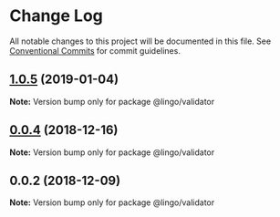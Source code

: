 # Change Log

All notable changes to this project will be documented in this file.
See [Conventional Commits](https://conventionalcommits.org) for commit guidelines.

## [1.0.5](https://github.com/PasBazz/mylingo/compare/@lingo/validator@0.0.4...@lingo/validator@1.0.5) (2019-01-04)

**Note:** Version bump only for package @lingo/validator





## [0.0.4](https://github.com/PasBazz/mylingo/compare/@lingo/validator@0.0.2...@lingo/validator@0.0.4) (2018-12-16)

**Note:** Version bump only for package @lingo/validator





## 0.0.2 (2018-12-09)

**Note:** Version bump only for package @lingo/validator
